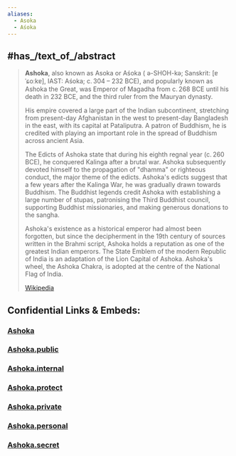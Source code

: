 ```yaml
---
aliases:
  - Asoka
  - Aśoka
---
```



## #has_/text_of_/abstract 

> **Ashoka**, also known as Asoka or Aśoka ( ə-SHOH-kə; Sanskrit: [ɐˈɕoːkɐ], IAST: Aśoka; c. 304 – 232 BCE), 
> and popularly known as Ashoka the Great, was Emperor of Magadha 
> from c. 268 BCE until his death in 232 BCE, and the third ruler from the Mauryan dynasty. 
> 
> His empire covered a large part of the Indian subcontinent, 
> stretching from present-day Afghanistan in the west to present-day Bangladesh in the east, 
> with its capital at Pataliputra. 
> A patron of Buddhism, he is credited with playing an important role in the spread of Buddhism 
> across ancient Asia.
>
> The Edicts of Ashoka state that during his eighth regnal year (c. 260 BCE), 
> he conquered Kalinga after a brutal war. 
> Ashoka subsequently devoted himself to the propagation of "dhamma" or righteous conduct, 
> the major theme of the edicts. Ashoka's edicts suggest that a few years after the Kalinga War, he was gradually drawn towards Buddhism. The Buddhist legends credit Ashoka with establishing a large number of stupas, patronising the Third Buddhist council, supporting Buddhist missionaries, and making generous donations to the sangha.
>
> Ashoka's existence as a historical emperor had almost been forgotten, but since the decipherment in the 19th century of sources written in the Brahmi script, Ashoka holds a reputation as one of the greatest Indian emperors. The State Emblem of the modern Republic of India is an adaptation of the Lion Capital of Ashoka. Ashoka's wheel, the Ashoka Chakra, is adopted at the centre of the National Flag of India.
>
> [Wikipedia](https://en.wikipedia.org/wiki/Ashoka)




## Confidential Links & Embeds: 

### [Ashoka](/_Standards/bio/People/Leader/Ancient_Leaders/Ashoka.md) 

### [Ashoka.public](/_public/bio/People/Leader/Ancient_Leaders/Ashoka.public.md) 

### [Ashoka.internal](/_internal/bio/People/Leader/Ancient_Leaders/Ashoka.internal.md) 

### [Ashoka.protect](/_protect/bio/People/Leader/Ancient_Leaders/Ashoka.protect.md) 

### [Ashoka.private](/_private/bio/People/Leader/Ancient_Leaders/Ashoka.private.md) 

### [Ashoka.personal](/_personal/bio/People/Leader/Ancient_Leaders/Ashoka.personal.md) 

### [Ashoka.secret](/_secret/bio/People/Leader/Ancient_Leaders/Ashoka.secret.md)

